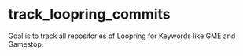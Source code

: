 # track_loopring_commits

Goal is to track all repositories of Loopring for Keywords like GME and Gamestop.
